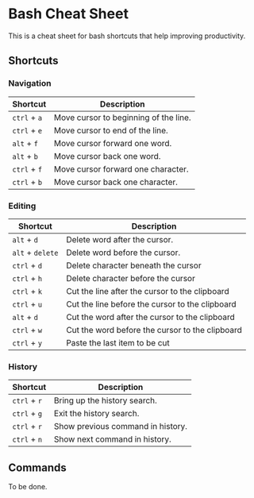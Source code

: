 # Bash Cheat Sheet

This is a cheat sheet for bash shortcuts that help improving productivity.

## Shortcuts

### Navigation

| Shortcut     | Description                           |
| ------------ | ------------------------------------- |
| `ctrl` + `a` | Move cursor to beginning of the line. |
| `ctrl` + `e` | Move cursor to end of the line.       |
| `alt` + `f`  | Move cursor forward one word.         |
| `alt` + `b`  | Move cursor back one word.            |
| `ctrl` + `f` | Move cursor forward one character.    |
| `ctrl` + `b` | Move cursor back one character.       |

### Editing

| Shortcut         | Description                                     |
| ---------------- | ----------------------------------------------- |
| `alt` + `d`      | Delete word after the cursor.                   |
| `alt` + `delete` | Delete word before the cursor.                  |
| `ctrl` + `d`     | Delete character beneath the cursor             |
| `ctrl` + `h`     | Delete character before the cursor              |
| `ctrl` + `k`     | Cut the line after the cursor to the clipboard  |
| `ctrl` + `u`     | Cut the line before the cursor to the clipboard |
| `alt` + `d`      | Cut the word after the cursor to the clipboard  |
| `ctrl` + `w`     | Cut the word before the cursor to the clipboard |
| `ctrl` + `y`     | Paste the last item to be cut                   |

### History

| Shortcut     | Description                       |
| ------------ | --------------------------------- |
| `ctrl` + `r` | Bring up the history search.      |
| `ctrl` + `g` | Exit the history search.          |
| `ctrl` + `r` | Show previous command in history. |
| `ctrl` + `n` | Show next command in history.     |

## Commands

To be done.
